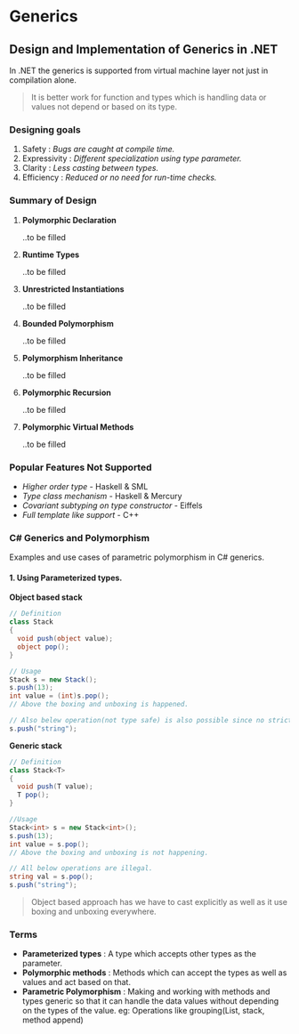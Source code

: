 # Generics
## Design and Implementation of Generics in .NET
In .NET the generics is supported from virtual machine layer not just in compilation alone.
> It is better work for function and types which is handling data or values not depend or based on its type.
### Designing goals
1. Safety : *Bugs are caught at compile time.*
2. Expressivity : *Different specialization using type parameter.*
3. Clarity : *Less casting between types.*
4. Efficiency : *Reduced or no need for run-time checks.* 

### Summary of Design
1. **Polymorphic Declaration** <p>
..to be filled

2. **Runtime Types** <p>
..to be filled

3. **Unrestricted Instantiations** <p>
..to be filled

4. **Bounded Polymorphism** <p>
..to be filled

5. **Polymorphism Inheritance** <p>
..to be filled

6. **Polymorphic Recursion** <p>
..to be filled

7. **Polymorphic Virtual Methods** <p>
..to be filled

### Popular Features Not Supported
- *Higher order type* - Haskell & SML
- *Type class mechanism* - Haskell & Mercury
- *Covariant subtyping on type constructor* - Eiffels
- *Full template like support* - C++

### C# Generics and Polymorphism
Examples and use cases of parametric polymorphism in C# generics.

#### 1. Using Parameterized types.
**Object based stack**
```csharp
// Definition
class Stack
{
  void push(object value);
  object pop();
}

// Usage
Stack s = new Stack();
s.push(13);
int value = (int)s.pop();
// Above the boxing and unboxing is happened.

// Also belew operation(not type safe) is also possible since no strict type checking.
s.push("string");

```
**Generic stack**
```csharp
// Definition
class Stack<T>
{
  void push(T value);
  T pop();
}

//Usage
Stack<int> s = new Stack<int>();
s.push(13);
int value = s.pop();
// Above the boxing and unboxing is not happening.

// All below operations are illegal.
string val = s.pop();
s.push("string");
```
> Object based approach has we have to cast explicitly as well as it use boxing and unboxing everywhere.
### Terms
- **Parameterized types** : A type which accepts other types as the parameter.
- **Polymorphic methods** : Methods which can accept the types as well as values and act based on that.
- **Parametric Polymorphism** : Making and working with methods and types generic so that it can handle the data values without depending on the types of the value. eg: Operations like grouping(List, stack, method append)
